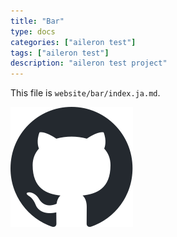 ```yaml
---
title: "Bar"
type: docs
categories: ["aileron test"]
tags: ["aileron test"]
description: "aileron test project"
---
```


This file is `website/bar/index.ja.md`.

![git](github-mark.svg)
